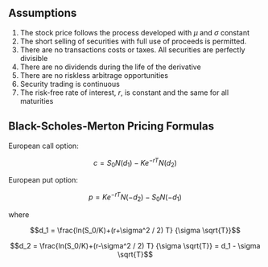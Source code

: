 Assumptions
-----------
1. The stock price follows the process developed with $\mu$ and $\sigma$ constant
2. The short selling of securities with full use of proceeds is permitted.
3. There are no transactions costs or taxes. All securities are perfectly divisible
4. There are no dividends during the life of the derivative
5. There are no riskless arbitrage opportunities
6. Security trading is continuous
7. The risk-free rate of interest, $r$, is constant and the same for all maturities

Black-Scholes-Merton Pricing Formulas
-------------------------------------

European call option:

$$c = S_0 N(d_1) - Ke^{-rT} N(d_2)$$

European put option:

$$p = Ke^{-rT} N(-d_2) - S_0 N(-d_1)$$

where

$$d_1 = \frac{ln(S_0/K)+(r+\sigma^2 / 2) T} {\sigma \sqrt{T}}$$

$$d_2 = \frac{ln(S_0/K)+(r-\sigma^2 / 2) T} {\sigma \sqrt{T}} = d_1 - \sigma \sqrt{T}$$




